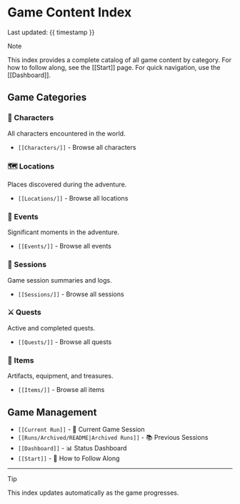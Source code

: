 # Game Content Index

Last updated: {{ timestamp }}

> [!NOTE]
> This index provides a complete catalog of all game content by category.
> For how to follow along, see the [[Start]] page.
> For quick navigation, use the [[Dashboard]].

## Game Categories

### 👤 Characters
All characters encountered in the world.
- `[[Characters/]]` - Browse all characters

### 🗺️ Locations
Places discovered during the adventure.
- `[[Locations/]]` - Browse all locations

### 📜 Events
Significant moments in the adventure.
- `[[Events/]]` - Browse all events

### 📝 Sessions
Game session summaries and logs.
- `[[Sessions/]]` - Browse all sessions

### ⚔️ Quests
Active and completed quests.
- `[[Quests/]]` - Browse all quests

### 💎 Items
Artifacts, equipment, and treasures.
- `[[Items/]]` - Browse all items

## Game Management

- `[[Current Run]]` - 🎲 Current Game Session
- `[[Runs/Archived/README|Archived Runs]]` - 📚 Previous Sessions
- `[[Dashboard]]` - 📊 Status Dashboard
- `[[Start]]` - 📖 How to Follow Along

---

> [!TIP]
> This index updates automatically as the game progresses.


